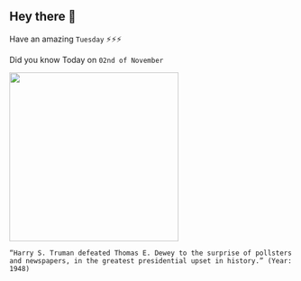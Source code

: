 ## Hey there 👋
Have an amazing `Tuesday` ⚡⚡⚡

Did you know Today on `02nd of November`
 
 [<img src="https://images.theconversation.com/files/362805/original/file-20201011-21-tx638h.jpg?ixlib=rb-1.1.0&q=45&auto=format&w=1200&h=900.0&fit=crop" width="300" />](https://en.wikipedia.org/wiki/Dewey_Defeats_Truman) 
 ```
“Harry S. Truman defeated Thomas E. Dewey to the surprise of pollsters and newspapers, in the greatest presidential upset in history.” (Year: 1948)
```

